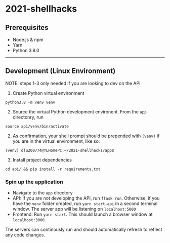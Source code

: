 # 2021-shellhacks

## Prerequisites
* Node.js & npm
* Yarn
* Python 3.8.0

---

## Development (Linux Environment)
NOTE: steps 1-3 only needed if you are looking to dev on the API
1. Create Python virtual environment
```
python3.8 -m venv venv
```
2. Source the virtual Python development environent. From the `app` directonry, run
```
source api/venv/bin/activate
```
2. As confirmation, your shell prompt should be prepended with `(venv)` if you are in the virtual environment, like so:
```
(venv) dlu200774@YLHomePC:~/2021-shellhacks/app$
```
3. Install project dependencies
```
cd api/ && pip install -r requirements.txt
```

### Spin up the application
* Navigate to the `app` directory
* API: If you are not developing the API, run `flask run`. Otherwise, if you have the `venv` folder created, run `yarn start-api` in a second terminal window. The server app will be listening on `localhost:5000`
* Frontend: Run `yarn start`. This should launch a browser window at `localhost:3000`.

The servers can continously run and should automatically refresh to reflect any code changes.



